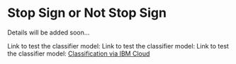 # Stop Sign or Not Stop Sign

Details will be added soon...

Link to test the classifier model: Link to test the classifier model: Link to test the classifier model: <a href="https://my-classification-app-626164e98569256bb4ebdbc3.mr4ngdkhlwg.eu-gb.codeengine.appdomain.cloud/" target="_blank">Classification via IBM Cloud</a>
